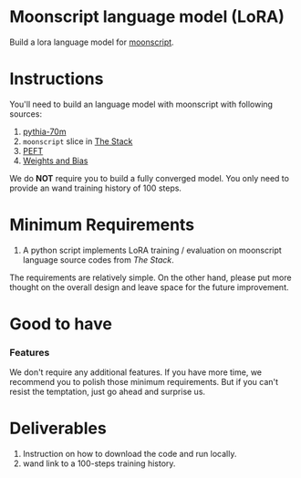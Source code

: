 # Moonscript language model (LoRA)

Build a lora language model for [moonscript](https://moonscript.org).

# Instructions

You'll need to build an language model with moonscript with following sources:
1. [pythia-70m](https://huggingface.co/EleutherAI/pythia-70m)
2. `moonscript` slice in [The Stack](https://huggingface.co/datasets/bigcode/the-stack)
3. [PEFT](https://github.com/huggingface/peft)
4. [Weights and Bias](http://wand.ai)

We do **NOT** require you to build a fully converged model. You only need to provide an wand training history of 100 steps.

# Minimum Requirements

1. A python script implements LoRA training / evaluation on moonscript language source codes from *The Stack*.

The requirements are relatively simple. On the other hand, please put more thought on the overall design and leave space for the future improvement.

# Good to have

### Features

We don't require any additional features. If you have more time, we recommend you to polish those minimum requirements. But if you can't resist the temptation, just go ahead and surprise us.

# Deliverables

1. Instruction on how to download the code and run locally.
2. wand link to a 100-steps training history.
